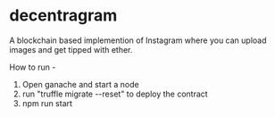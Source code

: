 # decentragram
A blockchain based implemention of Instagram where you can upload images and get tipped with ether.

How to run - 
1. Open ganache and start a node
2. run "truffle migrate --reset" to deploy the contract
3. npm run start
